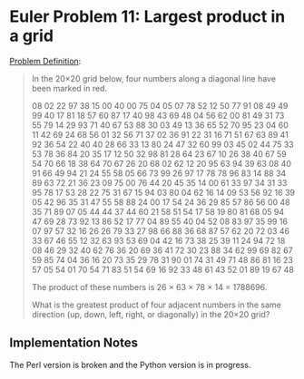 # Euler Problem 11: Largest product in a grid

[Problem Definition](https://projecteuler.net/problem=11):
> In the 20×20 grid below, four numbers along a diagonal line have been marked in red.
> 
>   08 02 22 97 38 15 00 40 00 75 04 05 07 78 52 12 50 77 91 08
>   49 49 99 40 17 81 18 57 60 87 17 40 98 43 69 48 04 56 62 00
>   81 49 31 73 55 79 14 29 93 71 40 67 53 88 30 03 49 13 36 65
>   52 70 95 23 04 60 11 42 69 24 68 56 01 32 56 71 37 02 36 91
>   22 31 16 71 51 67 63 89 41 92 36 54 22 40 40 28 66 33 13 80
>   24 47 32 60 99 03 45 02 44 75 33 53 78 36 84 20 35 17 12 50
>   32 98 81 28 64 23 67 10 26 38 40 67 59 54 70 66 18 38 64 70
>   67 26 20 68 02 62 12 20 95 63 94 39 63 08 40 91 66 49 94 21
>   24 55 58 05 66 73 99 26 97 17 78 78 96 83 14 88 34 89 63 72
>   21 36 23 09 75 00 76 44 20 45 35 14 00 61 33 97 34 31 33 95
>   78 17 53 28 22 75 31 67 15 94 03 80 04 62 16 14 09 53 56 92
>   16 39 05 42 96 35 31 47 55 58 88 24 00 17 54 24 36 29 85 57
>   86 56 00 48 35 71 89 07 05 44 44 37 44 60 21 58 51 54 17 58
>   19 80 81 68 05 94 47 69 28 73 92 13 86 52 17 77 04 89 55 40
>   04 52 08 83 97 35 99 16 07 97 57 32 16 26 26 79 33 27 98 66
>   88 36 68 87 57 62 20 72 03 46 33 67 46 55 12 32 63 93 53 69
>   04 42 16 73 38 25 39 11 24 94 72 18 08 46 29 32 40 62 76 36
>   20 69 36 41 72 30 23 88 34 62 99 69 82 67 59 85 74 04 36 16
>   20 73 35 29 78 31 90 01 74 31 49 71 48 86 81 16 23 57 05 54
>   01 70 54 71 83 51 54 69 16 92 33 48 61 43 52 01 89 19 67 48
> 
> The product of these numbers is 26 × 63 × 78 × 14 = 1788696.
> 
> What is the greatest product of four adjacent numbers in the same direction (up, down,
> left, right, or diagonally) in the 20×20 grid?

## Implementation Notes
The Perl version is broken and the Python version is in progress.

